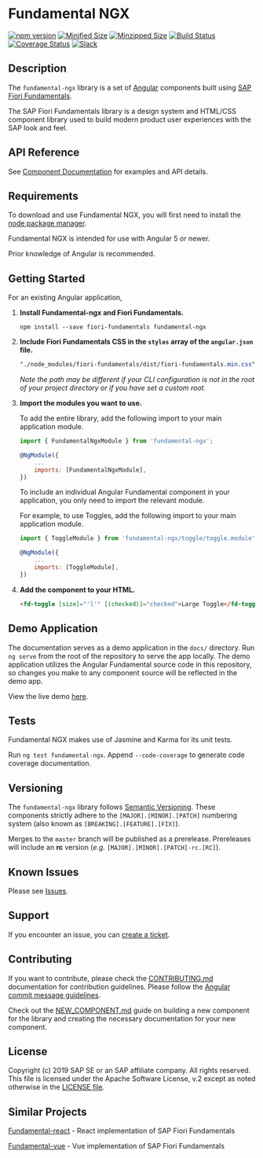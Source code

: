 # Fundamental NGX

[![npm version](https://badge.fury.io/js/fundamental-ngx.svg)](//www.npmjs.com/package/fundamental-ngx)
[![Minified Size](https://badgen.net/bundlephobia/min/fundamental-ngx)](https://bundlephobia.com/result?p=fundamental-ngx)
[![Minzipped Size](https://badgen.net/bundlephobia/minzip/fundamental-ngx)](https://bundlephobia.com/result?p=fundamental-ngx)
[![Build Status](https://travis-ci.org/SAP/fundamental-ngx.svg?branch=master)](https://travis-ci.org/SAP/fundamental-ngx)
[![Coverage Status](https://coveralls.io/repos/github/SAP/fundamental-ngx/badge.svg?branch=master)](https://coveralls.io/github/SAP/fundamental-ngx?branch=master)
[![Slack](https://img.shields.io/badge/slack-ui--fundamentals-blue.svg?logo=slack)](https://ui-fundamentals.slack.com)

## Description

The `fundamental-ngx` library is a set of [Angular](https://angular.io/) components built using [SAP Fiori Fundamentals](https://sap.github.io/fundamental/).

The SAP Fiori Fundamentals library is a design system and HTML/CSS component library used to build modern product user experiences with the SAP look and feel.

## API Reference

See [Component Documentation](https://sap.github.io/fundamental-ngx/docs/home) for examples and API details.

## Requirements

To download and use Fundamental NGX, you will first need to install the [node package manager](https://www.npmjs.com/get-npm).

Fundamental NGX is intended for use with Angular 5 or newer.

Prior knowledge of Angular is recommended.

## Getting Started

For an existing Angular application,

1. **Install Fundamental-ngx and Fiori Fundamentals.**

    ```
    npm install --save fiori-fundamentals fundamental-ngx
    ```

2. **Include Fiori Fundamentals CSS in the `styles` array of the `angular.json` file.**

    ```scss
    "./node_modules/fiori-fundamentals/dist/fiori-fundamentals.min.css"
    ```

    _Note the path may be different if your CLI configuration is not in the root of your project directory or if you have set a custom root._

3. **Import the modules you want to use.**

    To add the entire library, add the following import to your main application module.

    ```javascript
    import { FundamentalNgxModule } from 'fundamental-ngx';
    
    @NgModule({
        ...
        imports: [FundamentalNgxModule],
    })
    ```

    To include an individual Angular Fundamental component in your application, you only need to import the relevant module.

    For example, to use Toggles, add the following import to your main application module.

    ```javascript
    import { ToggleModule } from 'fundamental-ngx/toggle/toggle.module';
    
    @NgModule({
        ...
        imports: [ToggleModule],
    })
    ```

4. **Add the component to your HTML.**

    ```html
    <fd-toggle [size]="'l'" [(checked)]="checked">Large Toggle</fd-toggle>
    ```

## Demo Application

The documentation serves as a demo application in the `docs/` directory. Run `ng serve` from the root of the repository to serve the app locally. The demo application utilizes the Angular Fundamental source code in this repository, so changes you make to any component source will be reflected in the demo app.

View the live demo [here](https://github.com/SAP/fundamental-ngx/tree/master/docs).

## Tests

Fundamental NGX makes use of Jasmine and Karma for its unit tests.

Run `ng test fundamental-ngx`. Append `--code-coverage` to generate code coverage documentation.

## Versioning

The `fundamental-ngx` library follows [Semantic Versioning](https://semver.org/). These components strictly adhere to the `[MAJOR].[MINOR].[PATCH]` numbering system (also known as `[BREAKING].[FEATURE].[FIX]`).

Merges to the `master` branch will be published as a prerelease. Prereleases will include an **rc** version (_e.g._ `[MAJOR].[MINOR].[PATCH]-rc.[RC]`).

## Known Issues

Please see [Issues](https://github.com/SAP/fundamental-ngx/issues).

## Support

If you encounter an issue, you can [create a ticket](https://github.com/SAP/fundamental-ngx/issues).

## Contributing

If you want to contribute, please check the [CONTRIBUTING.md](https://github.com/SAP/fundamental-ngx/blob/master/CONTRIBUTING.md) documentation for contribution guidelines. Please follow the [Angular commit message guidelines](https://github.com/angular/angular/blob/master/CONTRIBUTING.md#commit).

Check out the [NEW_COMPONENT.md](https://github.com/SAP/fundamental-ngx/blob/master/NEW_COMPONENT.md) guide on building a new component for the library and creating the necessary documentation for your new component.

## License

Copyright (c) 2019 SAP SE or an SAP affiliate company. All rights reserved.
This file is licensed under the Apache Software License, v.2 except as noted otherwise in the [LICENSE file](https://github.com/SAP/fundamental-ngx/blob/master/LICENSE.txt).

## Similar Projects

[Fundamental-react](https://github.com/SAP/fundamental-react) - React implementation of SAP Fiori Fundamentals

[Fundamental-vue](https://github.com/SAP/fundamental-vue) - Vue implementation of SAP Fiori Fundamentals
